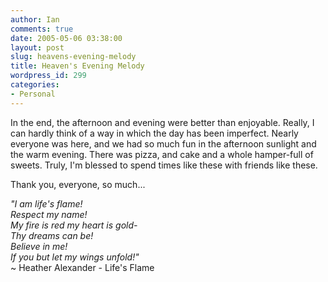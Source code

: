 ```yaml
---
author: Ian
comments: true
date: 2005-05-06 03:38:00
layout: post
slug: heavens-evening-melody
title: Heaven's Evening Melody
wordpress_id: 299
categories:
- Personal
---
```


In the end, the afternoon and evening were better than enjoyable.  Really, I can hardly think of a way in which the day has been imperfect.  Nearly everyone was here, and we had so much fun in the afternoon sunlight and the warm evening.  There was pizza, and cake and a whole hamper-full of sweets.  Truly, I'm blessed to spend times like these with friends like these.  

Thank you, everyone, so much...  

*"I am life's flame!  <br/>
Respect my name!  <br/>
My fire is red my heart is gold-  <br/>
Thy dreams can be!  <br/>
Believe in me!  <br/>
If you but let my wings unfold!"*<br/>
 ~ Heather Alexander - Life's Flame
